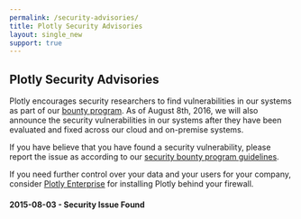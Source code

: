```yaml
---
permalink: /security-advisories/
title: Plotly Security Advisories
layout: single_new
support: true
---
```


## Plotly Security Advisories

Plotly encourages security researchers to find vulnerabilities in our systems as part of our [bounty program](/security/). As of August 8th, 2016, we will also announce the security vulnerabilities in our systems after they have been evaluated and fixed across our cloud and on-premise systems.

If you have believe that you have found a security vulnerability, please report the issue as according to our [security bounty program guidelines](/security/).

If you need further control over your data and your users for your company, consider [Plotly Enterprise](https://plot.ly/product/enterprise/) for installing Plotly behind your firewall.

#### 2015-08-03 - Security Issue Found

<!-- Fill out details here -->
